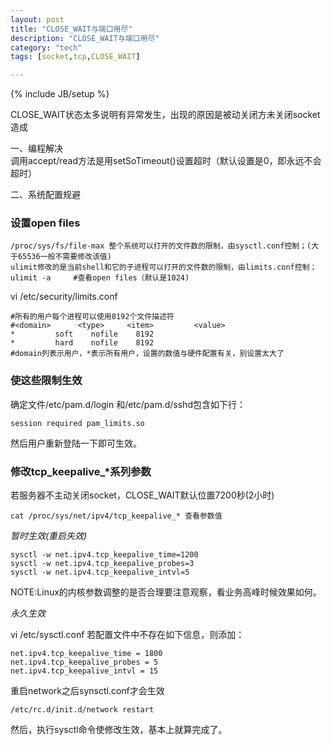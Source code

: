 ```yaml
---
layout: post
title: "CLOSE_WAIT与端口用尽"
description: "CLOSE_WAIT与端口用尽"
category: "tech"
tags: [socket,tcp,CLOSE_WAIT]

---
```

{% include JB/setup %}

CLOSE_WAIT状态太多说明有异常发生，出现的原因是被动关闭方未关闭socket造成

一、编程解决  
调用accept/read方法是用setSoTimeout()设置超时（默认设置是0，即永远不会超时）

二、系统配置规避

### 设置open files

    /proc/sys/fs/file-max 整个系统可以打开的文件数的限制，由sysctl.conf控制；(大于65536一般不需要修改该值)
    ulimit修改的是当前shell和它的子进程可以打开的文件数的限制，由limits.conf控制；
    ulimit -a     #查看open files（默认是1024)

vi /etc/security/limits.conf

    #所有的用户每个进程可以使用8192个文件描述符
    #<domain>      <type>     <item>         <value>
    *         soft    nofile    8192
    *         hard    nofile    8192
    #domain列表示用户，*表示所有用户，设置的数值与硬件配置有关，别设置太大了

### 使这些限制生效

确定文件/etc/pam.d/login 和/etc/pam.d/sshd包含如下行：

    session required pam_limits.so

然后用户重新登陆一下即可生效。

### 修改tcp_keepalive_*系列参数

若服务器不主动关闭socket，CLOSE_WAIT默认位置7200秒(2小时)

    cat /proc/sys/net/ipv4/tcp_keepalive_* 查看参数值

*暂时生效(重启失效)*

    sysctl -w net.ipv4.tcp_keepalive_time=1200 
    sysctl -w net.ipv4.tcp_keepalive_probes=3
    sysctl -w net.ipv4.tcp_keepalive_intvl=5

NOTE:Linux的内核参数调整的是否合理要注意观察，看业务高峰时候效果如何。

*永久生效*

vi /etc/sysctl.conf
若配置文件中不存在如下信息，则添加：

    net.ipv4.tcp_keepalive_time = 1800
    net.ipv4.tcp_keepalive_probes = 5
    net.ipv4.tcp_keepalive_intvl = 15

重启network之后synsctl.conf才会生效

    /etc/rc.d/init.d/network restart

然后，执行sysctl命令使修改生效，基本上就算完成了。

